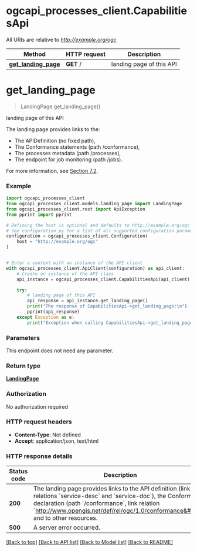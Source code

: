 # ogcapi_processes_client.CapabilitiesApi

All URIs are relative to *http://example.org/ogc*

Method | HTTP request | Description
------------- | ------------- | -------------
[**get_landing_page**](CapabilitiesApi.md#get_landing_page) | **GET** / | landing page of this API


# **get_landing_page**
> LandingPage get_landing_page()

landing page of this API

The landing page provides links to the:
  * The APIDefinition (no fixed path),
  * The Conformance statements (path /conformance),
  * The processes metadata (path /processes),
  * The endpoint for job monitoring (path /jobs).

For more information, see [Section 7.2](https://docs.ogc.org/is/18-062r2/18-062r2.html#sc_landing_page).

### Example


```python
import ogcapi_processes_client
from ogcapi_processes_client.models.landing_page import LandingPage
from ogcapi_processes_client.rest import ApiException
from pprint import pprint

# Defining the host is optional and defaults to http://example.org/ogc
# See configuration.py for a list of all supported configuration parameters.
configuration = ogcapi_processes_client.Configuration(
    host = "http://example.org/ogc"
)


# Enter a context with an instance of the API client
with ogcapi_processes_client.ApiClient(configuration) as api_client:
    # Create an instance of the API class
    api_instance = ogcapi_processes_client.CapabilitiesApi(api_client)

    try:
        # landing page of this API
        api_response = api_instance.get_landing_page()
        print("The response of CapabilitiesApi->get_landing_page:\n")
        pprint(api_response)
    except Exception as e:
        print("Exception when calling CapabilitiesApi->get_landing_page: %s\n" % e)
```



### Parameters

This endpoint does not need any parameter.

### Return type

[**LandingPage**](LandingPage.md)

### Authorization

No authorization required

### HTTP request headers

 - **Content-Type**: Not defined
 - **Accept**: application/json, text/html

### HTTP response details

| Status code | Description | Response headers |
|-------------|-------------|------------------|
**200** | The landing page provides links to the API definition (link relations &#x60;service-desc&#x60; and &#x60;service-doc&#x60;), the Conformance declaration (path &#x60;/conformance&#x60;, link relation &#x60;http://www.opengis.net/def/rel/ogc/1.0/conformance&#x60;), and to other resources. |  -  |
**500** | A server error occurred. |  -  |

[[Back to top]](#) [[Back to API list]](../README.md#documentation-for-api-endpoints) [[Back to Model list]](../README.md#documentation-for-models) [[Back to README]](../README.md)

